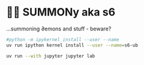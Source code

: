 # 🍋😛 SUMMONy aka s6

...summoning ∂emons and stuff - beware?

```sh
#python -m ipykernel install --user --name
uv run ipython kernel install --user --name=s6-ub

uv run --with jupyter jupyter lab
```

